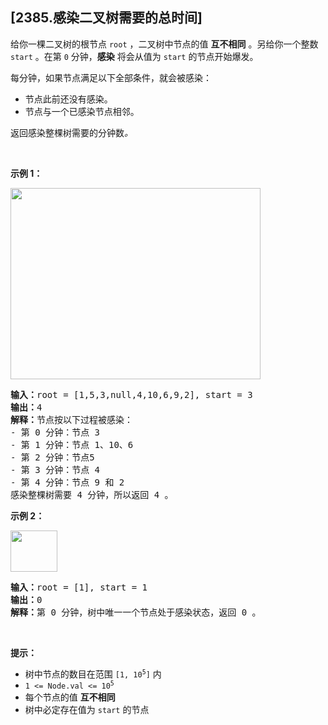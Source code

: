 ## [2385.感染二叉树需要的总时间]
<p>给你一棵二叉树的根节点 <code>root</code> ，二叉树中节点的值 <strong>互不相同</strong> 。另给你一个整数 <code>start</code> 。在第 <code>0</code> 分钟，<strong>感染</strong> 将会从值为 <code>start</code> 的节点开始爆发。</p>

<p>每分钟，如果节点满足以下全部条件，就会被感染：</p>

<ul>
	<li>节点此前还没有感染。</li>
	<li>节点与一个已感染节点相邻。</li>
</ul>

<p>返回感染整棵树需要的分钟数<em>。</em></p>

<p>&nbsp;</p>

<p><strong>示例 1：</strong></p>
<img alt="" src="https://assets.leetcode.com/uploads/2022/06/25/image-20220625231744-1.png" style="width: 400px; height: 306px;">
<pre><strong>输入：</strong>root = [1,5,3,null,4,10,6,9,2], start = 3
<strong>输出：</strong>4
<strong>解释：</strong>节点按以下过程被感染：
- 第 0 分钟：节点 3
- 第 1 分钟：节点 1、10、6
- 第 2 分钟：节点5
- 第 3 分钟：节点 4
- 第 4 分钟：节点 9 和 2
感染整棵树需要 4 分钟，所以返回 4 。
</pre>

<p><strong>示例 2：</strong></p>
<img alt="" src="https://assets.leetcode.com/uploads/2022/06/25/image-20220625231812-2.png" style="width: 75px; height: 66px;">
<pre><strong>输入：</strong>root = [1], start = 1
<strong>输出：</strong>0
<strong>解释：</strong>第 0 分钟，树中唯一一个节点处于感染状态，返回 0 。
</pre>

<p>&nbsp;</p>

<p><strong>提示：</strong></p>

<ul>
	<li>树中节点的数目在范围 <code>[1, 10<sup>5</sup>]</code> 内</li>
	<li><code>1 &lt;= Node.val &lt;= 10<sup>5</sup></code></li>
	<li>每个节点的值 <strong>互不相同</strong></li>
	<li>树中必定存在值为 <code>start</code> 的节点</li>
</ul>
